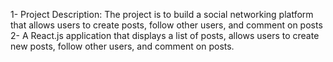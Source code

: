 1- Project Description: The project is to build a social networking platform that allows users to create posts, follow other users, and comment on posts
2- A React.js application that displays a list of posts, allows users to create new posts, follow other users, and comment on posts.
